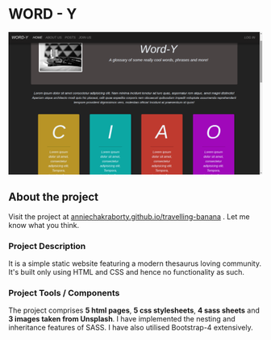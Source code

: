 # WORD - Y

![homepage screenshot](homepage.png)

## About the project

Visit the project at [anniechakraborty.github.io/travelling-banana](https://anniechakraborty.github.io/travelling-banana/) . Let me know what you think.

### Project Description

It is a simple static website featuring a modern thesaurus loving community. It's built only using HTML and CSS and hence no functionality as such. 

### Project Tools / Components

The project comprises **5 html pages**, **5 css stylesheets**, **4 sass sheets** and **3 images taken from Unsplash**. I have implemented the nesting and inheritance features of SASS. I have also utilised Bootstrap-4 extensively.

